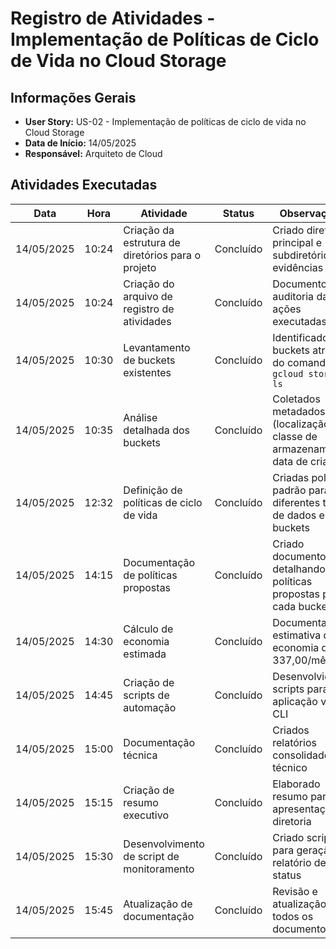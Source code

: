 # Registro de Atividades - Implementação de Políticas de Ciclo de Vida no Cloud Storage

## Informações Gerais

- **User Story:** US-02 - Implementação de políticas de ciclo de vida no Cloud Storage
- **Data de Início:** 14/05/2025
- **Responsável:** Arquiteto de Cloud

## Atividades Executadas

| Data | Hora | Atividade | Status | Observações |
|------|------|-----------|--------|-------------|
| 14/05/2025 | 10:24 | Criação da estrutura de diretórios para o projeto | Concluído | Criado diretório principal e subdiretório de evidências |
| 14/05/2025 | 10:24 | Criação do arquivo de registro de atividades | Concluído | Documento para auditoria das ações executadas |
| 14/05/2025 | 10:30 | Levantamento de buckets existentes | Concluído | Identificados 19 buckets através do comando `gcloud storage ls` |
| 14/05/2025 | 10:35 | Análise detalhada dos buckets | Concluído | Coletados metadados (localização, classe de armazenamento, data de criação) |
| 14/05/2025 | 12:32 | Definição de políticas de ciclo de vida | Concluído | Criadas políticas padrão para diferentes tipos de dados e buckets |
| 14/05/2025 | 14:15 | Documentação de políticas propostas | Concluído | Criado documento detalhando as políticas propostas para cada bucket |
| 14/05/2025 | 14:30 | Cálculo de economia estimada | Concluído | Documentada estimativa de economia de R$ 337,00/mês |
| 14/05/2025 | 14:45 | Criação de scripts de automação | Concluído | Desenvolvidos scripts para aplicação via CLI |
| 14/05/2025 | 15:00 | Documentação técnica | Concluído | Criados relatórios consolidado e técnico |
| 14/05/2025 | 15:15 | Criação de resumo executivo | Concluído | Elaborado resumo para apresentação à diretoria |
| 14/05/2025 | 15:30 | Desenvolvimento de script de monitoramento | Concluído | Criado script para geração de relatório de status |
| 14/05/2025 | 15:45 | Atualização de documentação | Concluído | Revisão e atualização de todos os documentos |
